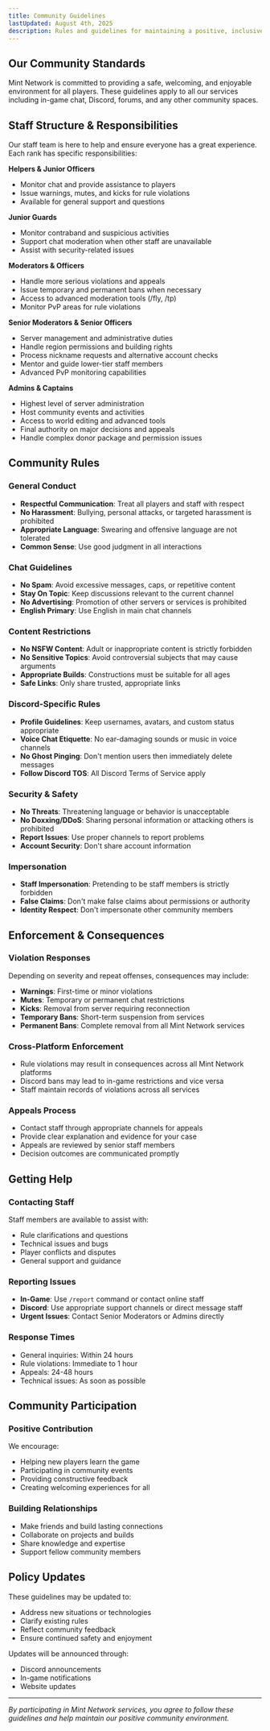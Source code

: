 ```yaml
---
title: Community Guidelines
lastUpdated: August 4th, 2025
description: Rules and guidelines for maintaining a positive, inclusive community environment on Mint Network.
---
```


## Our Community Standards

Mint Network is committed to providing a safe, welcoming, and enjoyable environment for all players. These guidelines apply to all our services including in-game chat, Discord, forums, and any other community spaces.

## Staff Structure & Responsibilities

Our staff team is here to help and ensure everyone has a great experience. Each rank has specific responsibilities:

**Helpers & Junior Officers**
- Monitor chat and provide assistance to players
- Issue warnings, mutes, and kicks for rule violations
- Available for general support and questions

**Junior Guards**
- Monitor contraband and suspicious activities
- Support chat moderation when other staff are unavailable
- Assist with security-related issues

**Moderators & Officers**
- Handle more serious violations and appeals
- Issue temporary and permanent bans when necessary
- Access to advanced moderation tools (/fly, /tp)
- Monitor PvP areas for rule violations

**Senior Moderators & Senior Officers**
- Server management and administrative duties
- Handle region permissions and building rights
- Process nickname requests and alternative account checks
- Mentor and guide lower-tier staff members
- Advanced PvP monitoring capabilities

**Admins & Captains**
- Highest level of server administration
- Host community events and activities
- Access to world editing and advanced tools
- Final authority on major decisions and appeals
- Handle complex donor package and permission issues

## Community Rules

### General Conduct
- **Respectful Communication**: Treat all players and staff with respect
- **No Harassment**: Bullying, personal attacks, or targeted harassment is prohibited
- **Appropriate Language**: Swearing and offensive language are not tolerated
- **Common Sense**: Use good judgment in all interactions

### Chat Guidelines
- **No Spam**: Avoid excessive messages, caps, or repetitive content
- **Stay On Topic**: Keep discussions relevant to the current channel
- **No Advertising**: Promotion of other servers or services is prohibited
- **English Primary**: Use English in main chat channels

### Content Restrictions
- **No NSFW Content**: Adult or inappropriate content is strictly forbidden
- **No Sensitive Topics**: Avoid controversial subjects that may cause arguments
- **Appropriate Builds**: Constructions must be suitable for all ages
- **Safe Links**: Only share trusted, appropriate links

### Discord-Specific Rules
- **Profile Guidelines**: Keep usernames, avatars, and custom status appropriate
- **Voice Chat Etiquette**: No ear-damaging sounds or music in voice channels
- **No Ghost Pinging**: Don't mention users then immediately delete messages
- **Follow Discord TOS**: All Discord Terms of Service apply

### Security & Safety
- **No Threats**: Threatening language or behavior is unacceptable
- **No Doxxing/DDoS**: Sharing personal information or attacking others is prohibited
- **Report Issues**: Use proper channels to report problems
- **Account Security**: Don't share account information

### Impersonation
- **Staff Impersonation**: Pretending to be staff members is strictly forbidden
- **False Claims**: Don't make false claims about permissions or authority
- **Identity Respect**: Don't impersonate other community members

## Enforcement & Consequences

### Violation Responses
Depending on severity and repeat offenses, consequences may include:
- **Warnings**: First-time or minor violations
- **Mutes**: Temporary or permanent chat restrictions
- **Kicks**: Removal from server requiring reconnection
- **Temporary Bans**: Short-term suspension from services
- **Permanent Bans**: Complete removal from all Mint Network services

### Cross-Platform Enforcement
- Rule violations may result in consequences across all Mint Network platforms
- Discord bans may lead to in-game restrictions and vice versa
- Staff maintain records of violations across all services

### Appeals Process
- Contact staff through appropriate channels for appeals
- Provide clear explanation and evidence for your case
- Appeals are reviewed by senior staff members
- Decision outcomes are communicated promptly

## Getting Help

### Contacting Staff
Staff members are available to assist with:
- Rule clarifications and questions
- Technical issues and bugs
- Player conflicts and disputes
- General support and guidance

### Reporting Issues
- **In-Game**: Use `/report` command or contact online staff
- **Discord**: Use appropriate support channels or direct message staff
- **Urgent Issues**: Contact Senior Moderators or Admins directly

### Response Times
- General inquiries: Within 24 hours
- Rule violations: Immediate to 1 hour
- Appeals: 24-48 hours
- Technical issues: As soon as possible

## Community Participation

### Positive Contribution
We encourage:
- Helping new players learn the game
- Participating in community events
- Providing constructive feedback
- Creating welcoming experiences for all

### Building Relationships
- Make friends and build lasting connections
- Collaborate on projects and builds
- Share knowledge and expertise
- Support fellow community members

## Policy Updates

These guidelines may be updated to:
- Address new situations or technologies
- Clarify existing rules
- Reflect community feedback
- Ensure continued safety and enjoyment

Updates will be announced through:
- Discord announcements
- In-game notifications
- Website updates

---

*By participating in Mint Network services, you agree to follow these guidelines and help maintain our positive community environment.*
